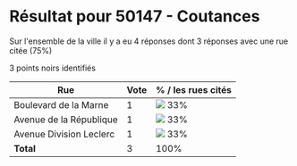 # Résultat pour 50147 - Coutances

Sur l'ensemble de la ville il y a eu 4 réponses dont 3 réponses avec une rue citée (75%)

3 points noirs identifiés

| Rue | Vote | % / les rues cités|
|-----|------|-------------------|
| Boulevard de la Marne | 1 | <img src="../../img/bar_33.gif" />&nbsp;33%|
| Avenue de la République | 1 | <img src="../../img/bar_33.gif" />&nbsp;33%|
| Avenue Division Leclerc | 1 | <img src="../../img/bar_33.gif" />&nbsp;33%|
| **Total** | 3 | 100%|
